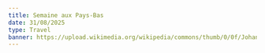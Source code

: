 ```yaml
---
title: Semaine aux Pays-Bas
date: 31/08/2025
type: Travel
banner: https://upload.wikimedia.org/wikipedia/commons/thumb/0/0f/Johannes_vermeer%2C_ragazza_con_l%27orecchino_di_perla%2C_1665_ca._01.jpg/1920px-Johannes_vermeer%2C_ragazza_con_l%27orecchino_di_perla%2C_1665_ca._01.jpg
---
```

